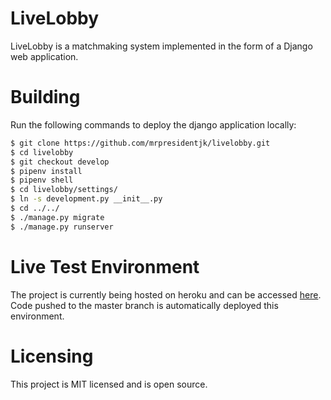 # LiveLobby

LiveLobby is a matchmaking system implemented in the form of a Django web application.

# Building 
Run the following commands to deploy the django application locally:

```sh
$ git clone https://github.com/mrpresidentjk/livelobby.git
$ cd livelobby
$ git checkout develop
$ pipenv install
$ pipenv shell
$ cd livelobby/settings/ 
$ ln -s development.py __init__.py
$ cd ../../
$ ./manage.py migrate
$ ./manage.py runserver
```

# Live Test Environment
The project is currently being hosted on heroku and can be accessed [here](https://livelobby.herokuapp.com/events).
Code pushed to the master branch is automatically deployed this environment.

# Licensing
This project is MIT licensed and is open source.
